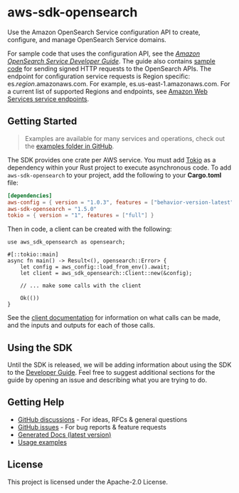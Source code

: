 # aws-sdk-opensearch

Use the Amazon OpenSearch Service configuration API to create, configure, and manage OpenSearch Service domains.

For sample code that uses the configuration API, see the [_Amazon OpenSearch Service Developer Guide_](https://docs.aws.amazon.com/opensearch-service/latest/developerguide/opensearch-configuration-samples.html). The guide also contains [sample code](https://docs.aws.amazon.com/opensearch-service/latest/developerguide/request-signing.html) for sending signed HTTP requests to the OpenSearch APIs. The endpoint for configuration service requests is Region specific: es._region_.amazonaws.com. For example, es.us-east-1.amazonaws.com. For a current list of supported Regions and endpoints, see [Amazon Web Services service endpoints](https://docs.aws.amazon.com/general/latest/gr/rande.html#service-regions).

## Getting Started

> Examples are available for many services and operations, check out the
> [examples folder in GitHub](https://github.com/awslabs/aws-sdk-rust/tree/main/examples).

The SDK provides one crate per AWS service. You must add [Tokio](https://crates.io/crates/tokio)
as a dependency within your Rust project to execute asynchronous code. To add `aws-sdk-opensearch` to
your project, add the following to your **Cargo.toml** file:

```toml
[dependencies]
aws-config = { version = "1.0.3", features = ["behavior-version-latest"] }
aws-sdk-opensearch = "1.5.0"
tokio = { version = "1", features = ["full"] }
```

Then in code, a client can be created with the following:

```rust,no_run
use aws_sdk_opensearch as opensearch;

#[::tokio::main]
async fn main() -> Result<(), opensearch::Error> {
    let config = aws_config::load_from_env().await;
    let client = aws_sdk_opensearch::Client::new(&config);

    // ... make some calls with the client

    Ok(())
}
```

See the [client documentation](https://docs.rs/aws-sdk-opensearch/latest/aws_sdk_opensearch/client/struct.Client.html)
for information on what calls can be made, and the inputs and outputs for each of those calls.

## Using the SDK

Until the SDK is released, we will be adding information about using the SDK to the
[Developer Guide](https://docs.aws.amazon.com/sdk-for-rust/latest/dg/welcome.html). Feel free to suggest
additional sections for the guide by opening an issue and describing what you are trying to do.

## Getting Help

* [GitHub discussions](https://github.com/awslabs/aws-sdk-rust/discussions) - For ideas, RFCs & general questions
* [GitHub issues](https://github.com/awslabs/aws-sdk-rust/issues/new/choose) - For bug reports & feature requests
* [Generated Docs (latest version)](https://awslabs.github.io/aws-sdk-rust/)
* [Usage examples](https://github.com/awslabs/aws-sdk-rust/tree/main/examples)

## License

This project is licensed under the Apache-2.0 License.

